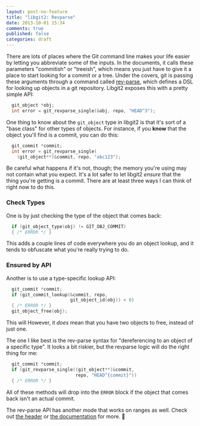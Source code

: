 ```yaml
---
layout: post-no-feature
title: "libgit2: Revparse"
date: 2013-10-01 15:34
comments: true
published: false
categories: draft
---
```


There are lots of places where the Git command line makes your life easier by letting you abbreviate some of the inputs.
In the documents, it calls these parameters "commitish" or "treeish", which means you just have to give it a place to start looking for a commit or a tree.
Under the covers, git is passing these arguments through a command called [rev-parse](http://git-scm.com/docs/git-rev-parse), which defines a DSL for looking up objects in a git repository.
Libgit2 exposes this with a pretty simple API:

```c
  git_object *obj;
  int error = git_revparse_single(&obj, repo, "HEAD^3");
```

One thing to know about the `git_object` type in libgit2 is that it's sort of a "base class" for other types of objects.
For instance, if you **know** that the object you'll find is a commit, you can do this:

```c
  git_commit *commit;
  int error = git_revparse_single(
    (git_object**)&commit, repo, "abc123");
```

Be careful what happens if it's not, though; the memory you're using may not contain what you expect.
It's a lot safer to let libgit2 *ensure* that the thing you're getting is a commit.
There are at least three ways I can think of right now to do this.

### Check Types

One is by just checking the type of the object that comes back:

```c
  if (git_object_type(obj) != GIT_OBJ_COMMIT)
  { /* ERROR */ }
```

This adds a couple lines of code everywhere you do an object lookup, and it tends to obfuscate what you're really trying to do.

### Ensured by API
Another is to use a type-specific lookup API:

```c
  git_commit *commit;
  if (git_commit_lookup(&commit, repo,
                        git_object_id(obj)) < 0)
  { /* ERROR */ }
  git_object_free(obj);
```

This will
However, it *does* mean that you have two objects to free, instead of just one.

The one I like best is the rev-parse syntax for "dereferencing to an object of a specific type".
It looks a bit riskier, but the revparse logic will do the right thing for me:

```c
  git_commit *commit;
  if (git_revparse_single((git_object**)&commit,
                          repo, "HEAD^{commit}"))
  { /* ERROR */ }
```

All of these methods will drop into the `ERROR` block if the object that comes back isn't an actual commit.

The rev-parse API has another mode that works on ranges as well.
Check out [the header](https://github.com/libgit2/libgit2/blob/development/include/git2/revparse.h) or [the documentation](http://libgit2.github.com/libgit2/#HEAD/group/revparse) for more.

